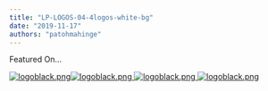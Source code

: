 ```yaml
---
title: "LP-LOGOS-04-4logos-white-bg"
date: "2019-11-17"
authors: "patohmahinge"
---
```


Featured On...

 [![logoblack.png](images/logoblack.png "logoblack.png")](/)[![logoblack.png](images/logoblack.png "logoblack.png") ](/)[![logoblack.png](images/logoblack.png "logoblack.png") ](/)[![logoblack.png](images/logoblack.png "logoblack.png")](/)
